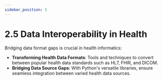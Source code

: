 ```yaml
---
sidebar_position: 5
---
```


# 2.5 Data Interoperability in Health

Bridging data format gaps is crucial in health informatics:
- **Transforming Health Data Formats**: Tools and techniques to convert between popular health data standards such as HL7, FHIR, and DICOM.
- **Bridging Data Source Gaps**: With Python's versatile libraries, ensure seamless integration between varied health data sources.
